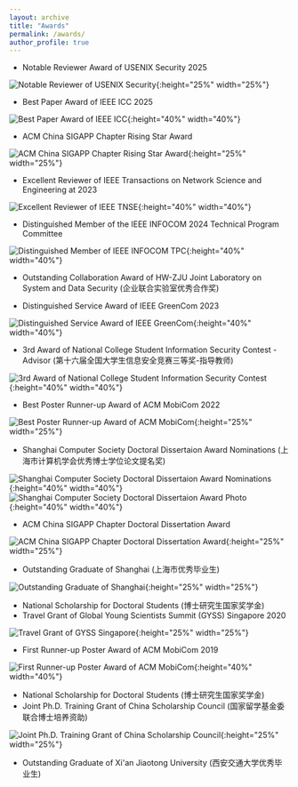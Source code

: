 ```yaml
---
layout: archive
title: "Awards"
permalink: /awards/
author_profile: true
---
```

* Notable Reviewer Award of USENIX Security 2025

![Notable Reviewer of USENIX Security](../images/awards/sec25_notable-reviewer.jpg){:height="25%" width="25%"}

* Best Paper Award of IEEE ICC 2025

![Best Paper Award of IEEE ICC](../images/awards/ICC-best.jpg){:height="40%" width="40%"}

* ACM China SIGAPP Chapter Rising Star Award

![ACM China SIGAPP Chapter Rising Star Award](../images/awards/ACM-SIGAPP-rsa.jpg){:height="25%" width="25%"}

* Excellent Reviewer of IEEE Transactions on Network Science and Engineering at 2023

![Excellent Reviewer of IEEE TNSE](../images/awards/2023-TNSE-ER.jpg){:height="40%" width="40%"}

* Distinguished Member of the IEEE INFOCOM 2024 Technical Program Committee

![Distinguished Member of IEEE INFOCOM TPC](../images/awards/2024_DTPC_certificate_FK-SK.jpg){:height="40%" width="40%"}

* Outstanding Collaboration Award of HW-ZJU Joint Laboratory on System and Data Security (企业联合实验室优秀合作奖)

* Distinguished Service Award of IEEE GreenCom 2023

![Distinguished Service Award of IEEE GreenCom](../images/awards/DSA.png){:height="40%" width="40%"}

* 3rd Award of National College Student Information Security Contest - Advisor (第十六届全国大学生信息安全竞赛三等奖-指导教师)

![3rd Award of National College Student Information Security Contest](../images/awards/ncsisc.jpg){:height="40%" width="40%"}

* Best Poster Runner-up Award of ACM MobiCom 2022

![Best Poster Runner-up Award of ACM MobiCom](../images/awards/MobiCom22-award.jpg){:height="25%" width="25%"}

* Shanghai Computer Society Doctoral Dissertaion Award Nominations (上海市计算机学会优秀博士学位论文提名奖)

![Shanghai Computer Society Doctoral Dissertaion Award Nominations](../images/awards/SCS-dda.jpeg){:height="40%" width="40%"}
![Shanghai Computer Society Doctoral Dissertaion Award Photo](../images/awards/SCS-dda-pic.jpg){:height="40%" width="40%"}

* ACM China SIGAPP Chapter Doctoral Dissertation Award

![ACM China SIGAPP Chapter Doctoral Dissertation Award](../images/awards/ACM-SIGAPP-dda.jpg){:height="25%" width="25%"}

* Outstanding Graduate of Shanghai (上海市优秀毕业生)

![Outstanding Graduate of Shanghai](../images/awards/SH-og.jpg#pic_center){:height="25%" width="25%"}
* National Scholarship for Doctoral Students (博士研究生国家奖学金)
* Travel Grant of Global Young Scientists Summit (GYSS) Singapore 2020

![Travel Grant of GYSS Singapore](../images/awards/GYSS.jpg){:height="25%" width="25%"}
* First Runner-up Poster Award of ACM MobiCom 2019

![First Runner-up Poster Award of ACM MobiCom](../images/awards/FRuPA.jpg){:height="40%" width="40%"}
* National Scholarship for Doctoral Students (博士研究生国家奖学金)
* Joint Ph.D. Training Grant of China Scholarship Council (国家留学基金委联合博士培养资助)

![Joint Ph.D. Training Grant of China Scholarship Council](../images/awards/csc.jpg){:height="25%" width="25%"}
* Outstanding Graduate of Xi'an Jiaotong University (西安交通大学优秀毕业生)
